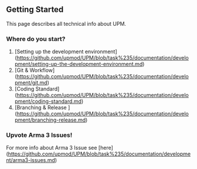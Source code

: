 ## Getting Started

This page describes all technical info about UPM.

### Where do you start?

1. [Setting up the development environment] (https://github.com/upmod/UPM/blob/task%235/documentation/development/setting-up-the-development-environment.md)
2. [Git & Workflow] (https://github.com/upmod/UPM/blob/task%235/documentation/development/git.md)
3. [Coding Standard] (https://github.com/upmod/UPM/blob/task%235/documentation/development/coding-standard.md)
4. [Branching & Release ] (https://github.com/upmod/UPM/blob/task%235/documentation/development/branching-release.md)

###  Upvote Arma 3 Issues!

For more info about Arma 3 Issue see [here] (https://github.com/upmod/UPM/blob/task%235/documentation/development/arma3-issues.md)